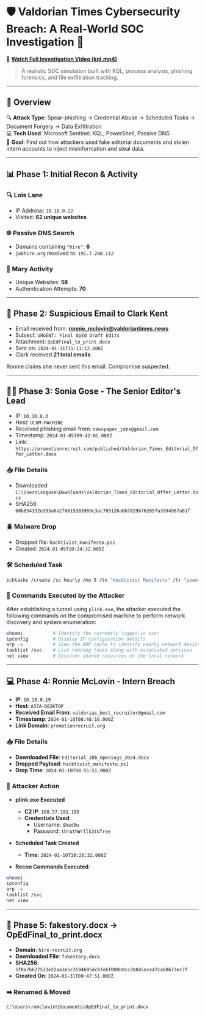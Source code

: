 # 🛡️ Valdorian Times Cybersecurity Breach: A Real-World SOC Investigation 🧠

🎥 **[Watch Full Investigation Video (kql.mp4)](kql.mp4)**  
> A realistic SOC simulation built with KQL, process analysis, phishing forensics, and file exfiltration tracking.

---

## 🚀 Overview

🔍 **Attack Type**: Spear-phishing → Credential Abuse → Scheduled Tasks → Document Forgery → Data Exfiltration  
💻 **Tech Used**: Microsoft Sentinel, KQL, PowerShell, Passive DNS  
🎯 **Goal**: Find out how attackers used fake editorial documents and stolen intern accounts to inject misinformation and steal data.

---

## 📊 Phase 1: Initial Recon & Activity

### 🔍 Lois Lane
- IP Address: `10.10.0.22`
- Visited: **62 unique websites**

### 🌐 Passive DNS Search
- Domains containing `"hire"`: **6**
- `jobhire.org` resolved to: `191.7.248.112`

### 🧑 Mary Activity
- Unique Websites: **58**
- Authentication Attempts: **70**

---

## 📩 Phase 2: Suspicious Email to Clark Kent

- Email received from: **ronnie_mclovin@valdoriantimes.news**
- Subject: `URGENT: Final OpEd Draft Edits`
- Attachment: `OpEdFinal_to_print.docx`
- Sent on: `2024-01-31T11:11:12.000Z`
- Clark received **21 total emails**

Ronnie claims she never sent this email. Compromise suspected.

---

## 🕵️‍♀️ Phase 3: Sonia Gose - The Senior Editor's Lead

- IP: `10.10.0.3`
- Host: `UL0M-MACHINE`
- Received phishing email from: `newspaper_jobs@gmail.com`
- Timestamp: `2024-01-05T09:42:05.000Z`
- Link: `https://promotionrecruit.com/published/Valdorian_Times_Editorial_Offer_Letter.docx`

### 📥 File Details
- Downloaded: `C:\Users\sogose\Downloads\Valdorian_Times_Editorial_Offer_Letter.docx`
- SHA256: `60b854332e393a6a2f0015383969c3ac705126a6b7829b762057a3994967a61f`

### 🪲 Malware Drop
- Dropped file: `hacktivist_manifesto.ps1`
- Created: `2024-01-05T10:24:32.000Z`

### 🛠 Scheduled Task
```bash
schtasks /create /sc hourly /mo 5 /tn "Hacktivist Manifesto" /tr "powershell.exe -ExecutionPolicy Bypass -File C:\ProgramData\hacktivist_manifesto.ps1"
```
### 🧪 Commands Executed by the Attacker

After establishing a tunnel using `plink.exe`, the attacker executed the following commands on the compromised machine to perform network discovery and system enumeration:

```bash
whoami           # Identify the currently logged-in user
ipconfig         # Display IP configuration details
arp -a           # View the ARP cache to identify nearby network devices
tasklist /svc    # List running tasks along with associated services
net view         # Discover shared resources on the local network
```
---

## 💻 Phase 4: Ronnie McLovin - Intern Breach

- **IP**: `10.10.0.19`  
- **Host**: `A37A-DESKTOP`  
- **Received Email From**: `valdorias_best_recruiter@gmail.com`  
- **Timestamp**: `2024-01-10T08:48:16.000Z`  
- **Link Domain**: `promotionrecruit.org`

### 📥 File Details

- **Downloaded File**: `Editorial_J0b_Openings_2024.docx`
- **Dropped Payload**: `hacktivist_manifesto.ps1`  
- **Drop Time**: `2024-01-10T08:55:51.000Z`

### 🧠 Attacker Action

- **plink.exe Executed**  
  - **C2 IP**: `168.57.191.100`  
  - **Credentials Used**:  
    - Username: `$had0w`  
    - Password: `thruthW!llS3tUfree`

- **Scheduled Task Created**  
  - **Time**: `2024-01-10T10:26:32.000Z`  

- **Recon Commands Executed**:
```bash
whoami
ipconfig
arp -a
tasklist /svc
net view
```
---
## 📄 Phase 5: fakestory.docx → OpEdFinal_to_print.docx

- **Domain**: `hire-recruit.org`  
- **Downloaded File**: `fakestory.docx`  
- **SHA256**: `5f8a7b627533e22aa3e5c3594605dc6fe6f000b0cc2b845ece47ca60673ec7f`  
- **Created On**: `2024-01-31T09:47:51.000Z`

### ➡️ Renamed & Moved
```plaintext
C:\Users\romclovin\Documents\OpEdFinal_to_print.docx
